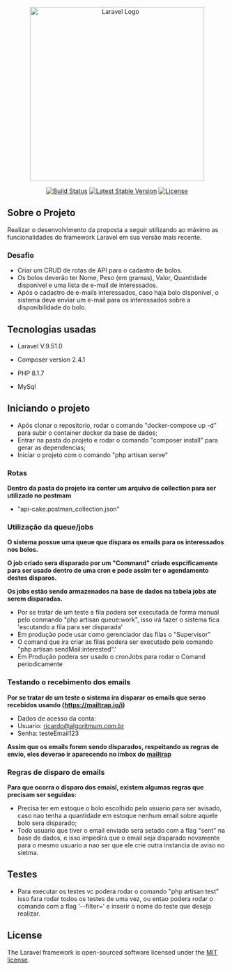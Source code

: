 <p align="center"><a href="https://laravel.com" target="_blank"><img src="https://www.checklistfacil.com/wp-content/uploads/2022/07/logo_checklist_facil.webp" width="400" alt="Laravel Logo"></a></p>

<p align="center">
<a href="https://github.com/laravel/framework/actions"><img src="https://github.com/laravel/framework/workflows/tests/badge.svg" alt="Build Status"></a>
<a href="https://packagist.org/packages/laravel/framework"><img src="https://img.shields.io/packagist/v/laravel/framework" alt="Latest Stable Version"></a>
<a href="https://packagist.org/packages/laravel/framework"><img src="https://img.shields.io/packagist/l/laravel/framework" alt="License"></a>
</p>

## Sobre o Projeto

Realizar o desenvolvimento da proposta a seguir utilizando ao máximo as funcionalidades
do framework Laravel em sua versão mais recente.

### Desafio
- Criar um CRUD de rotas de API para o cadastro de bolos.
- Os bolos deverão ter Nome, Peso (em gramas), Valor, Quantidade disponível e uma lista
  de e-mail de interessados.
- Após o cadastro de e-mails interessados, caso haja bolo disponível, o sistema deve enviar
  um e-mail para os interessados sobre a disponibilidade do bolo.

## Tecnologias usadas

- Laravel V.9.51.0

- Composer version 2.4.1

- PHP 8.1.7

- MySql
## Iniciando o projeto

- Após clonar o repositorio, rodar o comando "docker-compose up -d" para subir o container docker da base de dados;
- Entrar na pasta do projeto e rodar o comando "composer install" para gerar as dependencias;
- Iniciar o projeto com o comando "php artisan serve"

### Rotas
**Dentro da pasta do projeto ira conter um arquivo de collection para ser utilizado no postmam**
- "api-cake.postman_collection.json"

### Utilização da queue/jobs
**O sistema possue uma queue que dispara os emails para os interessados nos bolos.**

**O job criado sera disparado por um "Command" criado espcificamente para ser usado dentro de uma cron e pode assim ter o agendamento destes disparos.**

**Os jobs estão sendo armazenados na base de dados na tabela jobs ate serem disparadas.**
- Por se tratar de um teste a fila podera ser executada de forma manual pelo conmando "php artisan queue:work", isso irá fazer o sistema fica 'escutando a fila para ser disparada'
- Em produção pode usar como gerenciador das filas o "Supervisor"
- O comand que ira criar as filas podera ser executado pelo comando "php artisan sendMail:interested".'
- Em Produção podera ser usado o cronJobs para rodar o Comand periodicamente

### Testando o recebimento dos emails
**Por se tratar de um teste o sistema ira disparar os emails que serao recebidos usando (https://mailtrap.io/i)**
- Dados de acesso da conta:
- Usuario: ricardo@algoritmum.com.br
- Senha: testeEmail123

**Assim que os emails forem sendo disparados, respeitando as regras de envio, eles deverao ir aparecendo no imbox do [mailtrap](https://mailtrap.io/i)**

### Regras de disparo de emails
**Para que ocorra o disparo dos emaisl, existem algumas regras que precisam ser seguidas:**
- Precisa ter em estoque o bolo escolhido pelo usuario para ser avisado, caso nao tenha a quantidade em estoque nenhum email sobre aquele bolo sera disparado;
- Todo usuario que tiver o email enviado sera setado com a flag "sent" na base de dados, e isso impedira que o email seja disparado novamente para o mesmo usuario a nao ser que ele crie outra instancia de aviso no sietma.


## Testes
- Para executar os testes vc podera rodar o comando "php artisan test" isso fara rodar todos os testes de uma vez, ou entao
podera rodar o comando com a flag '--filter=' e inserir o nome do teste que deseja realizar.


## License

The Laravel framework is open-sourced software licensed under the [MIT license](https://opensource.org/licenses/MIT).
